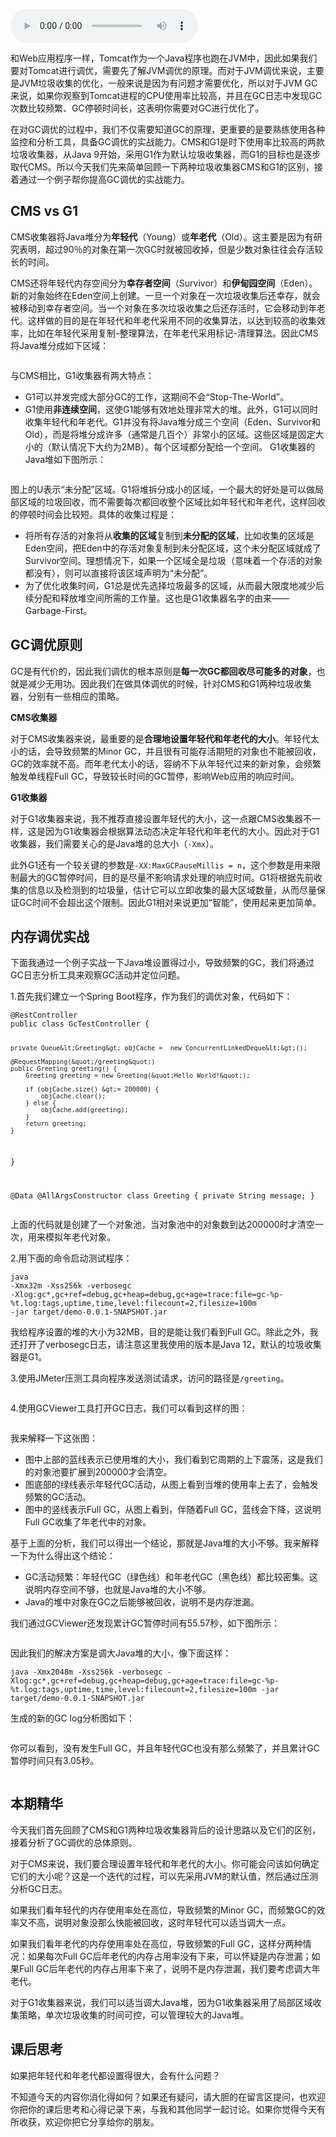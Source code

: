 <audio title="34 _ JVM GC原理及调优的基本思路" src="https://static001.geekbang.org/resource/audio/d8/18/d86ba52c6bbb5e4d5e369cea04ae4118.mp3" controls="controls"></audio> 
<p>和Web应用程序一样，Tomcat作为一个Java程序也跑在JVM中，因此如果我们要对Tomcat进行调优，需要先了解JVM调优的原理。而对于JVM调优来说，主要是JVM垃圾收集的优化，一般来说是因为有问题才需要优化，所以对于JVM GC来说，如果你观察到Tomcat进程的CPU使用率比较高，并且在GC日志中发现GC次数比较频繁、GC停顿时间长，这表明你需要对GC进行优化了。</p><p>在对GC调优的过程中，我们不仅需要知道GC的原理，更重要的是要熟练使用各种监控和分析工具，具备GC调优的实战能力。CMS和G1是时下使用率比较高的两款垃圾收集器，从Java 9开始，采用G1作为默认垃圾收集器，而G1的目标也是逐步取代CMS。所以今天我们先来简单回顾一下两种垃圾收集器CMS和G1的区别，接着通过一个例子帮你提高GC调优的实战能力。</p><h2>CMS vs G1</h2><p>CMS收集器将Java堆分为<strong>年轻代</strong>（Young）或<strong>年老代</strong>（Old）。这主要是因为有研究表明，超过90％的对象在第一次GC时就被回收掉，但是少数对象往往会存活较长的时间。</p><p>CMS还将年轻代内存空间分为<strong>幸存者空间</strong>（Survivor）和<strong>伊甸园空间</strong>（Eden）。新的对象始终在Eden空间上创建。一旦一个对象在一次垃圾收集后还幸存，就会被移动到幸存者空间。当一个对象在多次垃圾收集之后还存活时，它会移动到年老代。这样做的目的是在年轻代和年老代采用不同的收集算法，以达到较高的收集效率，比如在年轻代采用复制-整理算法，在年老代采用标记-清理算法。因此CMS将Java堆分成如下区域：</p><!-- [[[read_end]]] --><p><img src="https://static001.geekbang.org/resource/image/8a/7a/8a4e63a4dc5c7f1c0ba19afd748aee7a.png" alt=""></p><p>与CMS相比，G1收集器有两大特点：</p><ul>
<li>G1可以并发完成大部分GC的工作，这期间不会“Stop-The-World”。</li>
<li>G1使用<strong>非连续空间</strong>，这使G1能够有效地处理非常大的堆。此外，G1可以同时收集年轻代和年老代。G1并没有将Java堆分成三个空间（Eden、Survivor和Old），而是将堆分成许多（通常是几百个）非常小的区域。这些区域是固定大小的（默认情况下大约为2MB）。每个区域都分配给一个空间。 G1收集器的Java堆如下图所示：</li>
</ul><p><img src="https://static001.geekbang.org/resource/image/14/9e/14fed64d57fc1e56bdcd472440444d9e.png" alt=""></p><p>图上的U表示“未分配”区域。G1将堆拆分成小的区域，一个最大的好处是可以做局部区域的垃圾回收，而不需要每次都回收整个区域比如年轻代和年老代，这样回收的停顿时间会比较短。具体的收集过程是：</p><ul>
<li>将所有存活的对象将从<strong>收集的区域</strong>复制到<strong>未分配的区域</strong>，比如收集的区域是Eden空间，把Eden中的存活对象复制到未分配区域，这个未分配区域就成了Survivor空间。理想情况下，如果一个区域全是垃圾（意味着一个存活的对象都没有），则可以直接将该区域声明为“未分配”。</li>
<li>为了优化收集时间，G1总是优先选择垃圾最多的区域，从而最大限度地减少后续分配和释放堆空间所需的工作量。这也是G1收集器名字的由来——Garbage-First。</li>
</ul><h2>GC调优原则</h2><p>GC是有代价的，因此我们调优的根本原则是<strong>每一次GC都回收尽可能多的对象</strong>，也就是减少无用功。因此我们在做具体调优的时候，针对CMS和G1两种垃圾收集器，分别有一些相应的策略。</p><p><strong>CMS收集器</strong></p><p>对于CMS收集器来说，最重要的是<strong>合理地设置年轻代和年老代的大小</strong>。年轻代太小的话，会导致频繁的Minor GC，并且很有可能存活期短的对象也不能被回收，GC的效率就不高。而年老代太小的话，容纳不下从年轻代过来的新对象，会频繁触发单线程Full GC，导致较长时间的GC暂停，影响Web应用的响应时间。</p><p><strong>G1收集器</strong></p><p>对于G1收集器来说，我不推荐直接设置年轻代的大小，这一点跟CMS收集器不一样，这是因为G1收集器会根据算法动态决定年轻代和年老代的大小。因此对于G1收集器，我们需要关心的是Java堆的总大小（<code>-Xmx</code>）。</p><p>此外G1还有一个较关键的参数是<code>-XX:MaxGCPauseMillis = n</code>，这个参数是用来限制最大的GC暂停时间，目的是尽量不影响请求处理的响应时间。G1将根据先前收集的信息以及检测到的垃圾量，估计它可以立即收集的最大区域数量，从而尽量保证GC时间不会超出这个限制。因此G1相对来说更加“智能”，使用起来更加简单。</p><h2>内存调优实战</h2><p>下面我通过一个例子实战一下Java堆设置得过小，导致频繁的GC，我们将通过GC日志分析工具来观察GC活动并定位问题。</p><p>1.首先我们建立一个Spring Boot程序，作为我们的调优对象，代码如下：</p><pre><code>@RestController
public class GcTestController {

    private Queue&lt;Greeting&gt; objCache =  new ConcurrentLinkedDeque&lt;&gt;();

    @RequestMapping(&quot;/greeting&quot;)
    public Greeting greeting() {
        Greeting greeting = new Greeting(&quot;Hello World!&quot;);

        if (objCache.size() &gt;= 200000) {
            objCache.clear();
        } else {
            objCache.add(greeting);
        }
        return greeting;
    }
}

@Data
@AllArgsConstructor
class Greeting {
   private String message;
}
</code></pre><p>上面的代码就是创建了一个对象池，当对象池中的对象数到达200000时才清空一次，用来模拟年老代对象。</p><p>2.用下面的命令启动测试程序：</p><pre><code>java -Xmx32m -Xss256k -verbosegc -Xlog:gc*,gc+ref=debug,gc+heap=debug,gc+age=trace:file=gc-%p-%t.log:tags,uptime,time,level:filecount=2,filesize=100m -jar target/demo-0.0.1-SNAPSHOT.jar
</code></pre><p>我给程序设置的堆的大小为32MB，目的是能让我们看到Full GC。除此之外，我还打开了verbosegc日志，请注意这里我使用的版本是Java 12，默认的垃圾收集器是G1。</p><p>3.使用JMeter压测工具向程序发送测试请求，访问的路径是<code>/greeting</code>。</p><p><img src="https://static001.geekbang.org/resource/image/bd/85/bd3a55b83f85b3c6a050cbe7aa288485.png" alt=""></p><p>4.使用GCViewer工具打开GC日志，我们可以看到这样的图：</p><p><img src="https://static001.geekbang.org/resource/image/7a/a2/7aab9535570082e1dd19c158012e05a2.png" alt=""></p><p>我来解释一下这张图：</p><ul>
<li>图中上部的蓝线表示已使用堆的大小，我们看到它周期的上下震荡，这是我们的对象池要扩展到200000才会清空。</li>
<li>图底部的绿线表示年轻代GC活动，从图上看到当堆的使用率上去了，会触发频繁的GC活动。</li>
<li>图中的竖线表示Full GC，从图上看到，伴随着Full GC，蓝线会下降，这说明Full GC收集了年老代中的对象。</li>
</ul><p>基于上面的分析，我们可以得出一个结论，那就是Java堆的大小不够。我来解释一下为什么得出这个结论：</p><ul>
<li>GC活动频繁：年轻代GC（绿色线）和年老代GC（黑色线）都比较密集。这说明内存空间不够，也就是Java堆的大小不够。</li>
<li>Java的堆中对象在GC之后能够被回收，说明不是内存泄漏。</li>
</ul><p>我们通过GCViewer还发现累计GC暂停时间有55.57秒，如下图所示：</p><p><img src="https://static001.geekbang.org/resource/image/2a/06/2a0dddc7e9fc5c61339e5d515c449806.png" alt=""></p><p>因此我们的解决方案是调大Java堆的大小，像下面这样：</p><pre><code>java -Xmx2048m -Xss256k -verbosegc -Xlog:gc*,gc+ref=debug,gc+heap=debug,gc+age=trace:file=gc-%p-%t.log:tags,uptime,time,level:filecount=2,filesize=100m -jar target/demo-0.0.1-SNAPSHOT.jar
</code></pre><p>生成的新的GC log分析图如下：</p><p><img src="https://static001.geekbang.org/resource/image/30/99/3027354c1ae0b359dab025c53b297599.png" alt=""></p><p>你可以看到，没有发生Full GC，并且年轻代GC也没有那么频繁了，并且累计GC暂停时间只有3.05秒。</p><p><img src="https://static001.geekbang.org/resource/image/9f/1b/9f1b3655cebf6e8f40148dfa6d6c111b.png" alt=""></p><h2>本期精华</h2><p>今天我们首先回顾了CMS和G1两种垃圾收集器背后的设计思路以及它们的区别，接着分析了GC调优的总体原则。</p><p>对于CMS来说，我们要合理设置年轻代和年老代的大小。你可能会问该如何确定它们的大小呢？这是一个迭代的过程，可以先采用JVM的默认值，然后通过压测分析GC日志。</p><p>如果我们看年轻代的内存使用率处在高位，导致频繁的Minor GC，而频繁GC的效率又不高，说明对象没那么快能被回收，这时年轻代可以适当调大一点。</p><p>如果我们看年老代的内存使用率处在高位，导致频繁的Full GC，这样分两种情况：如果每次Full GC后年老代的内存占用率没有下来，可以怀疑是内存泄漏；如果Full GC后年老代的内存占用率下来了，说明不是内存泄漏，我们要考虑调大年老代。</p><p>对于G1收集器来说，我们可以适当调大Java堆，因为G1收集器采用了局部区域收集策略，单次垃圾收集的时间可控，可以管理较大的Java堆。</p><h2>课后思考</h2><p>如果把年轻代和年老代都设置得很大，会有什么问题？</p><p>不知道今天的内容你消化得如何？如果还有疑问，请大胆的在留言区提问，也欢迎你把你的课后思考和心得记录下来，与我和其他同学一起讨论。如果你觉得今天有所收获，欢迎你把它分享给你的朋友。</p><p></p>